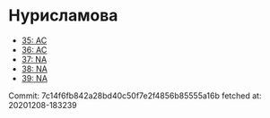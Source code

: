 # Нурисламова
- [35: AC](35.md)
- [36: AC](36.md)
- [37: NA](37.md)
- [38: NA](38.md)
- [39: NA](39.md)

Commit: 7c14f6fb842a28bd40c50f7e2f4856b85555a16b
 fetched at: 20201208-183239
